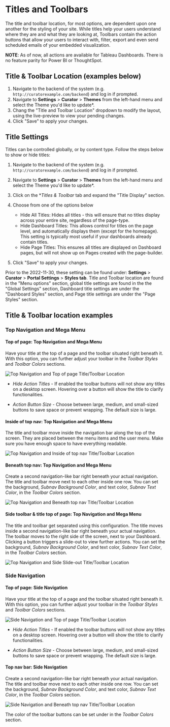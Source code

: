 # Titles and Toolbars

The title and toolbar location, for most options, are dependent upon one another for the styling of your site.  While
titles help your users understand where they are and what they are looking at,  Toolbars contain the action buttons that
allow your users to interact with, filter, export and even send scheduled emails of your embedded visualization.

**NOTE**: As of now, all actions are available for Tableau Dashboards. There is no feature parity for Power BI or ThoughtSpot.

## Title & Toolbar Location (examples below)

1. Navigate to the backend of the system (e.g. `http://curatorexample.com/backend`) and log in if prompted.
2. Navigate to **Settings** > **Curator** > **Themes** from the left-hand menu and select the Theme you'd like to update*.
3. Chang the "Title and Toolbar Location" dropdown to modify the layout, using the live-preview to view your pending
changes.
4. Click "Save" to apply your changes.

## Title Settings

Titles can be controlled globally, or by content type.  Follow the steps below to show or hide titles:

1. Navigate to the backend of the system (e.g. `http://curatorexample.com/backend`) and log in if prompted.
2. Navigate to **Settings** > **Curator** > **Themes** from the left-hand menu and select the Theme you'd like to update*.
3. Click on the **Titles & Toolbar* tab and expand the "Title Display" section.
4. Choose from one of the options below

    * Hide All Titles: Hides all titles - this will ensure that no titles display across your entire site, regardless of
    the page-type.
    * Hide Dashboard Titles: This allows control for titles on the page level, and automatically displays them (except for
    the homepage).  This setting is typically most useful if your dashboards already contain titles.
    * Hide Page Titles: This ensures all titles are displayed on Dashboard pages, but will not show up on Pages created with
    the page-builder.

5. Click "Save" to apply your changes.

Prior to the 2022-11-30, these setting can be found under:
**Settings** > **Curator** > **Portal Settings** > **Styles tab**.  Title and Toolbar location are found in the
"Menu options" section, global title settings are found in the the "Global Settings" section, Dashboard title settings
are under the "Dashboard Styles" section, and Page title settings are under the "Page Styles" section.

## Title & Toolbar location examples

### Top Navigation and Mega Menu

#### Top of page: Top Navigation and Mega Menu

Have your title at the top of a page and the toolbar situated right beneath it. With this option, you can further adjust
your toolbar in the *Toolbar Styles* and *Toolbar Colors* sections.

![Top Navigation and Top of page Title/Toolbar Location](https://curator.interworks.com/file/top-nav-top-of-page)

* *Hide Action Titles* - If enabled the toolbar buttons will not show any titles on a desktop screen. Hovering over a
button will show the title to clarify functionalities.

* *Action Button Size* - Choose between large, medium, and small-sized buttons to save space or prevent wrapping. The
default size is large.

#### Inside of top nav: Top Navigation and Mega Menu

The title and toolbar move inside the navigation bar along the top of the screen. They are placed between the menu items
and the user menu. Make sure you have enough space to have everything readable.

![Top Navigation and Inside of top nav Title/Toolbar Location](https://curator.interworks.com/file/top-nav-inside-nav)

#### Beneath top nav: Top Navigation and Mega Menu

Create a second navigation-like bar right beneath your actual navigation. The title and toolbar move next to each other
inside one row. You can set the background, *Subnav Background Color*, and text color, *Subnav Text Color*, in the
*Toolbar Colors* section.

![Top Navigation and Beneath top nav Title/Toolbar Location](https://curator.interworks.com/file/top-nav-beneath-nav)

#### Side toolbar & title top of page: Top Navigation and Mega Menu

The title and toolbar get separated using this configuration.  The title moves inside a second navigation-like bar right
beneath your actual navigation. The toolbar moves to the right side of the screen, next to your Dashboard. Clicking a
button triggers a slide-out to view further actions. You can set the background, *Subnav Background Color*, and text
color, *Subnav Text Color*, in the *Toolbar Colors* section.

![Top Navigation and Side Slide-out Title/Toolbar Location](https://curator.interworks.com/file/top-nav-side-slideout)

### Side Navigation

#### Top of page: Side Navigation

Have your title at the top of a page and the toolbar situated right beneath it. With this option, you can further adjust
your toolbar in the *Toolbar Styles* and *Toolbar Colors* sections.

![Side Navigation and Top of page Title/Toolbar Location](https://curator.interworks.com/file/side-nav-top-of-page)

* *Hide Action Titles* - If enabled the toolbar buttons will not show any titles on a desktop screen. Hovering over a
button will show the title to clarify functionalities.

* *Action Button Size* - Choose between large, medium, and small-sized buttons to save space or prevent wrapping. The
default size is large.

#### Top nav bar: Side Navigation

Create a second navigation-like bar right beneath your actual navigation. The title and toolbar move next to each other
inside one row. You can set the background, *Subnav Background Color*, and text color, *Subnav Text Color*, in the
*Toolbar Colors* section.

![Side Navigation and Beneath top nav Title/Toolbar Location](https://curator.interworks.com/file/side-nav-top-bar)

The color of the toolbar buttons can be set under in the *Toolbar Colors* section.
